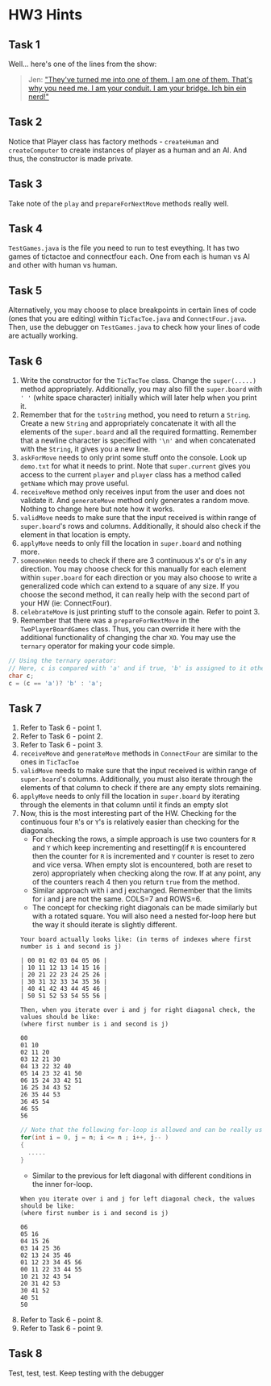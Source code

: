 # HW3 Hints

## Task 1
Well... here's one of the lines from the show:

> Jen: ["They've turned me into one of them. I am one of them. That's why you need me. I am your conduit. I am your bridge. Ich bin ein nerd!"](https://www.youtube.com/watch?v=sD3SF6foL00&t=5s)

## Task 2
Notice that Player class has factory methods - `createHuman` and `createComputer` to create instances of player as a human and an AI. And thus, the constructor is made private.

## Task 3
Take note of the `play` and `prepareForNextMove` methods really well.

## Task 4
`TestGames.java` is the file you need to run to test eveything. It has two games of tictactoe and connectfour each. One from each is human vs AI and other with human vs human.

## Task 5
Alternatively, you may choose to place breakpoints in certain lines of code (ones that you are editing) within `TicTacToe.java` and `ConnectFour.java`. Then, use the debugger on `TestGames.java` to check how your lines of code are actually working.

## Task 6
1. Write the constructor for the `TicTacToe` class. Change the `super(.....)` method appropriately. Additionally, you may also fill the `super.board` with `' '` (white space character) initially which will later help when you print it.
2. Remember that for the `toString` method, you need to return a `String`. Create a new `String` and appropriately concatenate it with all the elements of the `super.board` and all the required formatting. Remember that a newline character is specified with `'\n'` and when concatenated with the `String`, it gives you a new line.
3. `askForMove` needs to only print some stuff onto the console. Look up `demo.txt` for what it needs to print. Note that `super.current` gives you access to the current `player` and `player` class has a method called `getName` which may prove useful.
4. `receiveMove` method only receives input from the user and does not validate it. And `generateMove` method only generates a random move. Nothing to change here but note how it works.
5. `validMove` needs to make sure that the input received is within range of `super.board`'s rows and columns. Additionally, it should also check if the element in that location is empty.
6. `applyMove` needs to only fill the location in `super.board` and nothing more.
7. `someoneWon` needs to check if there are 3 continuous `X`'s or `O`'s in any direction. You may choose check for this manually for each element within `super.board` for each direction or you may also choose to write a generalized code which can extend to a square of any size. If you choose the second method, it can really help with the second part of your HW (ie: ConnectFour).
8. `celebrateMove` is just printing stuff to the console again. Refer to point 3.
9. Remember that there was a `prepareForNextMove` in the `TwoPlayerBoardGames` class. Thus, you can override it here with the additional functionality of changing the char `XO`. You may use the `ternary` operator for making your code simple.
```c++
// Using the ternary operator:
// Here, c is compared with 'a' and if true, 'b' is assigned to it otherwise 'a' is assigned to it
char c;
c = (c == 'a')? 'b' : 'a';
```

## Task 7
1. Refer to Task 6 - point 1.
2. Refer to Task 6 - point 2.
3. Refer to Task 6 - point 3.
4. `receiveMove` and `generateMove` methods in `ConnectFour` are similar to the ones in `TicTacToe`
5. `validMove` needs to make sure that the input received is within range of `super.board`'s columns. Additionally, you must also iterate through the elements of that column to check if there are any empty slots remaining.
6. `applyMove` needs to only fill the location in `super.board` by iterating through the elements in that column until it finds an empty slot
7. Now, this is the most interesting part of the HW. Checking for the continuous four `R`'s or `Y`'s is relatively easier than checking for the diagonals. 
    - For checking the rows, a simple approach is use two counters for `R` and `Y` which keep incrementing and resetting(if `R` is encountered then the counter for `R` is incremented and `Y` counter is reset to zero and vice versa. When empty slot is encountered, both are reset to zero) appropriately when checking along the row. If at any point, any of the counters reach 4 then you return `true` from the method.
    - Similar approach with i and j exchanged. Remember that the limits for i and j are not the same. COLS=7 and ROWS=6.
    - The concept for checking right diagonals can be made similarly but with a rotated square. You will also need a nested for-loop here but the way it should iterate is slightly different.
    ```
    Your board actually looks like: (in terms of indexes where first number is i and second is j)
    
    | 00 01 02 03 04 05 06 |
    | 10 11 12 13 14 15 16 |
    | 20 21 22 23 24 25 26 |
    | 30 31 32 33 34 35 36 |
    | 40 41 42 43 44 45 46 |
    | 50 51 52 53 54 55 56 |
    
    Then, when you iterate over i and j for right diagonal check, the values should be like:
    (where first number is i and second is j)
    
    00
    01 10
    02 11 20
    03 12 21 30
    04 13 22 32 40
    05 14 23 32 41 50
    06 15 24 33 42 51
    16 25 34 43 52
    26 35 44 53
    36 45 54
    46 55
    56
    ```
    ```c++
    // Note that the following for-loop is allowed and can be really useful as an inner for-loop for this part
    for(int i = 0, j = n; i <= n ; i++, j-- )
    {
      .....
    }
    ```
    - Similar to the previous for left diagonal with different conditions in the inner for-loop.
    ```
    When you iterate over i and j for left diagonal check, the values should be like:
    (where first number is i and second is j)
    
    06
    05 16
    04 15 26
    03 14 25 36
    02 13 24 35 46
    01 12 23 34 45 56
    00 11 22 33 44 55
    10 21 32 43 54
    20 31 42 53
    30 41 52
    40 51
    50
    ```
8. Refer to Task 6 - point 8.
9. Refer to Task 6 - point 9.

## Task 8
Test, test, test. Keep testing with the debugger
